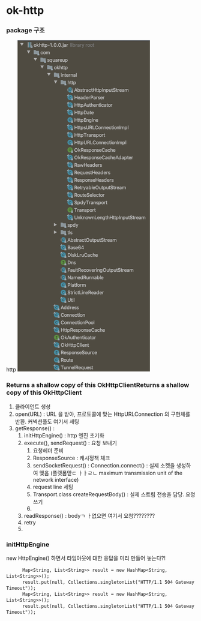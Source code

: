 # ok-http


### package 구조
http
![okhttp 패키지 구조](./image/okhttp-package.png)

### Returns a shallow copy of this OkHttpClientReturns a shallow copy of this OkHttpClient
1. 클라이언트 생성
2. open(URL) : URL 을 받아, 프로토콜에 맞는 HttpURLConnection 의 구현체를 반환. 커넥션풀도 여기서 세팅
3. getResponse() : 
    1. initHttpEngine() : http 엔진 초기화
    2. execute(), sendRequest() : 요청 보내기
        1. 요청헤더 준비
        2. ResponseSource : 캐시정책 체크
        3. sendSocketRequest() : Connection.connect() : 실제 소켓을 생성하여 맺음 (플랫폼맏ㄷ ㅏㅏㄹㄴ maximum transmission unit of the network interface)
        4. request line 세팅
        5. Transport.class createRequestBody() : 실제 스트림 전송을 담당. 요청 쓰기
        6. 
    3.  readResponse() : bodyㄱ ㅏ없으면 여기서 요청????????
    4. retry
    5. 
        
    
    
    
    
### initHttpEngine
new HttpEngine() 하면서 타임아웃에 대한 응답을 미리 만들어 놓는다?!
```
      Map<String, List<String>> result = new HashMap<String, List<String>>();
      result.put(null, Collections.singletonList("HTTP/1.1 504 Gateway Timeout"));
      Map<String, List<String>> result = new HashMap<String, List<String>>();
      result.put(null, Collections.singletonList("HTTP/1.1 504 Gateway Timeout"));
```
 